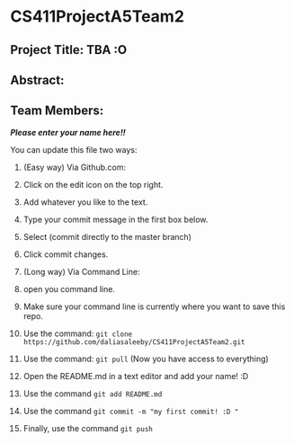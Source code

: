 # CS411ProjectA5Team2

## Project Title: TBA :O

## Abstract: 

## Team Members:
_**Please enter your name here!!**_

You can update this file two ways:

1. (Easy way) Via Github.com:
  1. Click on the edit icon on the top right.
  2. Add whatever you like to the text.
  3. Type your commit message in the first box below.
  4. Select (commit directly to the master branch)
  5. Click commit changes.
  
2. (Long way) Via Command Line:
  1. open you command line.
  2. Make sure your command line is currently where you want to save this repo.
  3. Use the command: ``` git clone https://github.com/daliasaleeby/CS411ProjectA5Team2.git ```
  4. Use the command: ``` git pull ``` (Now you have access to everything)
  5. Open the README.md in a text editor and add your name! :D
  6. Use the command ``` git add README.md ```
  7. Use the command ``` git commit -m "my first commit! :D " ```
  8. Finally, use the command ``` git push ```
  
  



